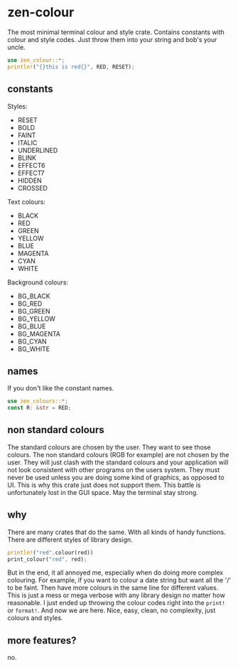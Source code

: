 # zen-colour

The most minimal terminal colour and style crate.
Contains constants with colour and style codes.
Just throw them into your string and bob's your uncle.

```rust
use zen_colour::*;
println!("{}this is red{}", RED, RESET);
```

## constants

Styles:
- RESET
- BOLD
- FAINT
- ITALIC
- UNDERLINED
- BLINK
- EFFECT6
- EFFECT7
- HIDDEN
- CROSSED

Text colours:
- BLACK
- RED
- GREEN
- YELLOW
- BLUE
- MAGENTA
- CYAN
- WHITE

Background colours:
- BG_BLACK
- BG_RED
- BG_GREEN
- BG_YELLOW
- BG_BLUE
- BG_MAGENTA
- BG_CYAN
- BG_WHITE

## names

If you don't like the constant names.

```rust
use zen_colours::*;
const R: &str = RED;
```

## non standard colours

The standard colours are chosen by the user.
They want to see those colours.
The non standard colours (RGB for example) are not chosen by the user.
They will just clash with the standard colours and your application will not look consistent
with other programs on the users system.
They must never be used unless you are doing some kind of graphics, as opposed to UI.
This is why this crate just does not support them.
This battle is unfortunately lost in the GUI space.
May the terminal stay strong.

## why

There are many crates that do the same.
With all kinds of handy functions.
There are different styles of library design.

```rust
println!("red".colour(red))
print_colour("red", red);
```

But in the end, it all annoyed me, especially when do doing more complex colouring.
For example, if you want to colour a date string but want all the '/' to be faint.
Then have more colours in the same line for different values.
This is just a mess or mega verbose with any library design no matter how reasonable.
I just ended up throwing the colour codes right into the `print!` or `format!`.
And now we are here.
Nice, easy, clean, no complexity, just colours and styles.

## more features?

no.

